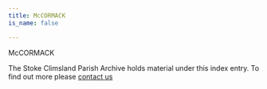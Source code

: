 ```yaml
---
title: McCORMACK
is_name: false

---
```


McCORMACK


The Stoke Climsland Parish Archive holds material under this index entry. To find out more please [contact us](/contact/)
